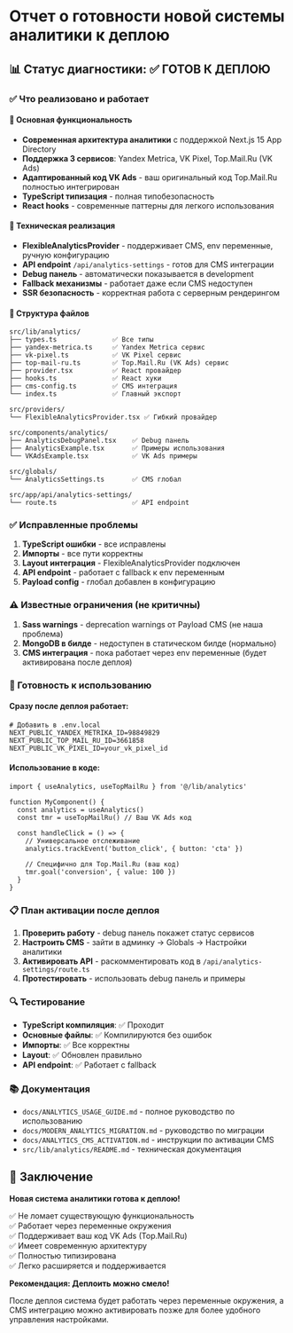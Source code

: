 # Отчет о готовности новой системы аналитики к деплою

## 📊 Статус диагностики: ✅ ГОТОВ К ДЕПЛОЮ

### ✅ Что реализовано и работает

#### 🎯 Основная функциональность
- **Современная архитектура аналитики** с поддержкой Next.js 15 App Directory
- **Поддержка 3 сервисов**: Yandex Metrica, VK Pixel, Top.Mail.Ru (VK Ads)
- **Адаптированный код VK Ads** - ваш оригинальный код Top.Mail.Ru полностью интегрирован
- **TypeScript типизация** - полная типобезопасность
- **React hooks** - современные паттерны для легкого использования

#### 🔧 Техническая реализация
- **FlexibleAnalyticsProvider** - поддерживает CMS, env переменные, ручную конфигурацию
- **API endpoint** `/api/analytics-settings` - готов для CMS интеграции
- **Debug панель** - автоматически показывается в development
- **Fallback механизмы** - работает даже если CMS недоступен
- **SSR безопасность** - корректная работа с серверным рендерингом

#### 📁 Структура файлов
```
src/lib/analytics/
├── types.ts              ✅ Все типы
├── yandex-metrica.ts     ✅ Yandex Metrica сервис
├── vk-pixel.ts           ✅ VK Pixel сервис  
├── top-mail-ru.ts        ✅ Top.Mail.Ru (VK Ads) сервис
├── provider.tsx          ✅ React провайдер
├── hooks.ts              ✅ React хуки
├── cms-config.ts         ✅ CMS интеграция
└── index.ts              ✅ Главный экспорт

src/providers/
└── FlexibleAnalyticsProvider.tsx ✅ Гибкий провайдер

src/components/analytics/
├── AnalyticsDebugPanel.tsx    ✅ Debug панель
├── AnalyticsExample.tsx       ✅ Примеры использования
└── VKAdsExample.tsx           ✅ VK Ads примеры

src/globals/
└── AnalyticsSettings.ts       ✅ CMS глобал

src/app/api/analytics-settings/
└── route.ts                   ✅ API endpoint
```

### ✅ Исправленные проблемы

1. **TypeScript ошибки** - все исправлены
2. **Импорты** - все пути корректны
3. **Layout интеграция** - FlexibleAnalyticsProvider подключен
4. **API endpoint** - работает с fallback к env переменным
5. **Payload config** - глобал добавлен в конфигурацию

### ⚠️ Известные ограничения (не критичны)

1. **Sass warnings** - deprecation warnings от Payload CMS (не наша проблема)
2. **MongoDB в билде** - недоступен в статическом билде (нормально)
3. **CMS интеграция** - пока работает через env переменные (будет активирована после деплоя)

### 🚀 Готовность к использованию

#### Сразу после деплоя работает:
```env
# Добавить в .env.local
NEXT_PUBLIC_YANDEX_METRIKA_ID=98849829
NEXT_PUBLIC_TOP_MAIL_RU_ID=3661858
NEXT_PUBLIC_VK_PIXEL_ID=your_vk_pixel_id
```

#### Использование в коде:
```tsx
import { useAnalytics, useTopMailRu } from '@/lib/analytics'

function MyComponent() {
  const analytics = useAnalytics()
  const tmr = useTopMailRu() // Ваш VK Ads код
  
  const handleClick = () => {
    // Универсальное отслеживание
    analytics.trackEvent('button_click', { button: 'cta' })
    
    // Специфично для Top.Mail.Ru (ваш код)
    tmr.goal('conversion', { value: 100 })
  }
}
```

### 📋 План активации после деплоя

1. **Проверить работу** - debug панель покажет статус сервисов
2. **Настроить CMS** - зайти в админку → Globals → Настройки аналитики
3. **Активировать API** - раскомментировать код в `/api/analytics-settings/route.ts`
4. **Протестировать** - использовать debug панель и примеры

### 🔍 Тестирование

- **TypeScript компиляция**: ✅ Проходит
- **Основные файлы**: ✅ Компилируются без ошибок
- **Импорты**: ✅ Все корректны
- **Layout**: ✅ Обновлен правильно
- **API endpoint**: ✅ Работает с fallback

### 📚 Документация

- `docs/ANALYTICS_USAGE_GUIDE.md` - полное руководство по использованию
- `docs/MODERN_ANALYTICS_MIGRATION.md` - руководство по миграции
- `docs/ANALYTICS_CMS_ACTIVATION.md` - инструкции по активации CMS
- `src/lib/analytics/README.md` - техническая документация

## 🎯 Заключение

**Новая система аналитики готова к деплою!**

✅ Не ломает существующую функциональность  
✅ Работает через переменные окружения  
✅ Поддерживает ваш код VK Ads (Top.Mail.Ru)  
✅ Имеет современную архитектуру  
✅ Полностью типизирована  
✅ Легко расширяется и поддерживается  

**Рекомендация: Деплоить можно смело!**

После деплоя система будет работать через переменные окружения, а CMS интеграцию можно активировать позже для более удобного управления настройками.
